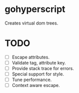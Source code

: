 # gohyperscript
Creates virtual dom trees.

# TODO
- [ ] Escape attributes.
- [ ] Validate tag, attribute key.
- [ ] Provide stack trace for errors.
- [ ] Special support for style.
- [ ] Tune performance.
- [ ] Context aware escape.
